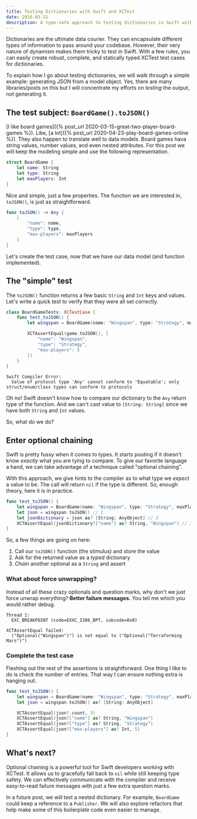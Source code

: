 ```yaml
---
title: Testing Dictionaries with Swift and XCTest
date: 2016-05-31
description: A type-safe approach to testing dictionaries in Swift with clean failure messages.
---
```


Dictionaries are the ultimate data courier. They can encapsulate different types of information to pass around your codebase. However, their very nature of dynamism makes them tricky to test in Swift. With a few rules, you can easily create robust, complete, and statically typed XCTest test cases for dictionaries.

To explain how I go about testing dictionaries, we will walk through a simple example: generating JSON from a model object. Yes, there are many libraries/posts on this but I will concentrate my efforts on *testing* the output, not generating it.

## The test subject: `BoardGame().toJSON()`

[I like board games]({% post_url 2020-03-15-great-two-player-board-games %}). Like, [a lot]({% post_url 2020-04-23-play-board-games-online %}). They also happen to translate well to data models. Board games hava string values, number values, and even nested attributes. For this post we will keep the modeling simple and use the following representation.

```swift
struct BoardGame {
    let name: String
    let type: String
    let maxPlayers: Int
}
```

Nice and simple, just a few properties. The function we are interested in, `toJSON()`, is just as straightforward.

```swift
func toJSON() -> Any {
    [
        "name": name, 
        "type": type, 
        "max-players": maxPlayers
    ]
}
```

Let's create the test case, now that we have our data model (and function implemented).

##  The "simple" test

The `toJSON()` function returns a few basic `String` and `Int` keys and values. Let's write a quick test to verify that they were all set correctly.

```swift
class BoardGameTests: XCTestCase {
    func test_toJSON() {
        let wingspan = BoardGame(name: "Wingspan", type: "Strategy", maxPlayers: 5)

        XCTAssertEqual(game.toJSON(), [
            "name": "Wingspan",
            "type": "Strategy",
            "max-players": 5
        ])
    }
}
```

```
Swift Compiler Error:
  Value of protocol type 'Any' cannot conform to 'Equatable'; only struct/enum/class types can conform to protocols
```

Oh no! Swift doesn't know how to compare our dictionary to the `Any` return type of the function. And we can't cast value to `[String: String]` since we have both `String` and `Int` values.

So, what do we do?

## Enter optional chaining

Swift is pretty fussy when it comes to types. It starts pouting if it doesn't know *exactly* what you are tying to compare. To give our favorite language a hand, we can take advantage of a technique called "optional chaining".

With this approach, we give hints to the compiler as to what type we *expect* a value to be. The call will return `nil` if the type is different. So, enough theory, here it is in practice.

```swift
func test_toJSON() {
    let wingspan = BoardGame(name: "Wingspan", type: "Strategy", maxPlayers: 5)
    let json = wingspan.toJSON() // 1
    let jsonDictionary = json as? [String: AnyObject] // 2
    XCTAssertEqual(jsonDictionary?["name"] as? String, "Wingspan") // 3
}
```

So, a few things are going on here:

1. Call our `toJSON()` function (the stimulus) and store the value
2. Ask for the returned value as a *typed* dictionary
3. *Chain* another optional as a `String` and assert

### What about force unwrapping?

Instead of all these crazy optionals and question marks, why don't we just force unwrap everything? **Better failure messages.** You tell me which you would rather debug.

```
Thread 1:
  EXC_BREAKPOINT (code=EXXC_I386_BPT, subcode=0x0)
```

```
XCTAssertEqual failed:
  ("Optional("Wingspan")") is not equal to ("Optional("Terraforming Mars")")
```

### Complete the test case

Fleshing out the rest of the assertions is straightforward. One thing I like to do is check the number of entries. That way I can ensure nothing extra is hanging out.

```swift
func test_toJSON() {
    let wingspan = BoardGame(name: "Wingspan", type: "Strategy", maxPlayers: 5)
    let json = wingspan.toJSON() as? [String: AnyObject]

    XCTAssertEqual(json?.count, 3)
    XCTAssertEqual(json?["name"] as? String, "Wingspan")
    XCTAssertEqual(json?["type"] as? String, "Strategy")
    XCTAssertEqual(json?["max-players"] as? Int, 5)
}
```

## What's next?

Optional chaining is a powerful tool for Swift developers working with XCTest. It allows us to gracefully fall back to `nil` while still keeping type safety. We can effectively communicate with the compiler and receive easy-to-read failure messages with just a few extra question marks.

In a future post, we will test a nested dictionary. For example, `BoardGame` could keep a reference to a `Publisher`. We will also explore refactors that help make some of this boilerplate code even easier to manage.
